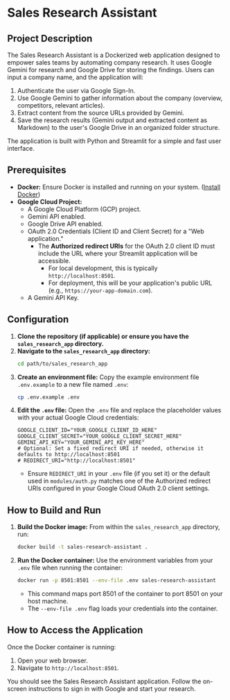 # Sales Research Assistant

## Project Description

The Sales Research Assistant is a Dockerized web application designed to empower sales teams by automating company research. It uses Google Gemini for research and Google Drive for storing the findings. Users can input a company name, and the application will:

1.  Authenticate the user via Google Sign-In.
2.  Use Google Gemini to gather information about the company (overview, competitors, relevant articles).
3.  Extract content from the source URLs provided by Gemini.
4.  Save the research results (Gemini output and extracted content as Markdown) to the user's Google Drive in an organized folder structure.

The application is built with Python and Streamlit for a simple and fast user interface.

## Prerequisites

*   **Docker:** Ensure Docker is installed and running on your system. ([Install Docker](https://docs.docker.com/get-docker/))
*   **Google Cloud Project:**
    *   A Google Cloud Platform (GCP) project.
    *   Gemini API enabled.
    *   Google Drive API enabled.
    *   OAuth 2.0 Credentials (Client ID and Client Secret) for a "Web application."
        *   The **Authorized redirect URIs** for the OAuth 2.0 client ID must include the URL where your Streamlit application will be accessible.
            *   For local development, this is typically `http://localhost:8501`.
            *   For deployment, this will be your application's public URL (e.g., `https://your-app-domain.com`).
    *   A Gemini API Key.

## Configuration

1.  **Clone the repository (if applicable) or ensure you have the `sales_research_app` directory.**
2.  **Navigate to the `sales_research_app` directory:**
    ```bash
    cd path/to/sales_research_app
    ```
3.  **Create an environment file:**
    Copy the example environment file `.env.example` to a new file named `.env`:
    ```bash
    cp .env.example .env
    ```
4.  **Edit the `.env` file:**
    Open the `.env` file and replace the placeholder values with your actual Google Cloud credentials:
    ```env
    GOOGLE_CLIENT_ID="YOUR_GOOGLE_CLIENT_ID_HERE"
    GOOGLE_CLIENT_SECRET="YOUR_GOOGLE_CLIENT_SECRET_HERE"
    GEMINI_API_KEY="YOUR_GEMINI_API_KEY_HERE"
    # Optional: Set a fixed redirect URI if needed, otherwise it defaults to http://localhost:8501
    # REDIRECT_URI="http://localhost:8501"
    ```
    *   Ensure `REDIRECT_URI` in your `.env` file (if you set it) or the default used in `modules/auth.py` matches one of the Authorized redirect URIs configured in your Google Cloud OAuth 2.0 client settings.

## How to Build and Run

1.  **Build the Docker image:**
    From within the `sales_research_app` directory, run:
    ```bash
    docker build -t sales-research-assistant .
    ```
2.  **Run the Docker container:**
    Use the environment variables from your `.env` file when running the container:
    ```bash
    docker run -p 8501:8501 --env-file .env sales-research-assistant
    ```
    *   This command maps port 8501 of the container to port 8501 on your host machine.
    *   The `--env-file .env` flag loads your credentials into the container.

## How to Access the Application

Once the Docker container is running:

1.  Open your web browser.
2.  Navigate to `http://localhost:8501`.

You should see the Sales Research Assistant application. Follow the on-screen instructions to sign in with Google and start your research.